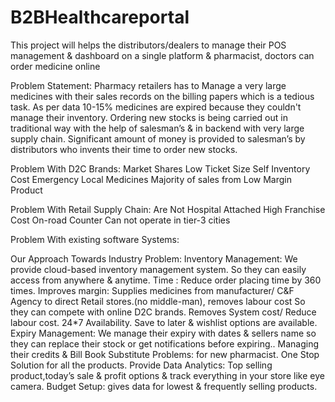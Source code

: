 # B2BHealthcareportal
This project will helps the distributors/dealers to manage their POS management &amp; dashboard on a single platform &amp; pharmacist, doctors can order medicine online

Problem Statement:
Pharmacy retailers has to Manage a very large medicines with their sales  records on the billing  papers which is a  tedious task. As per data 10-15% medicines are expired because they couldn't manage their inventory. Ordering new stocks is being carried out in traditional way with the help of salesman’s & in backend with  very large supply chain. Significant amount of money is provided to salesman’s by distributors  who invents their time to order new stocks.

Problem With D2C Brands:
Market Shares
Low Ticket Size
Self Inventory Cost
Emergency
Local Medicines
Majority of sales from Low Margin Product

Problem With Retail Supply Chain:
Are Not Hospital Attached
High Franchise Cost
On-road Counter
Can not operate in tier-3 
cities

Problem With existing software Systems:

Our Approach Towards Industry Problem:
Inventory Management:  We provide cloud-based inventory management system. So they can easily access from anywhere & anytime.
Time : Reduce order placing time by 360 times.
Improves margin: Supplies  medicines from manufacturer/ C&F Agency to direct Retail stores.(no middle-man), removes labour cost
So they can compete with online D2C brands.
Removes System cost/ Reduce labour cost.
24*7 Availability.
Save to later & wishlist options are available.
Expiry Management: We manage their expiry with dates & sellers name so they can replace their stock or get notifications before expiring..
Managing their credits & Bill Book
Substitute Problems: for new pharmacist.
One Stop Solution for all the products.
Provide Data Analytics: Top selling product,today’s sale & profit options & track everything  in your store like eye camera.
Budget Setup:  gives data for lowest & frequently selling products.
